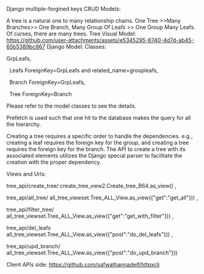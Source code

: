 Django multiple-forgined keys CRUD Models:

A tree is a natural one to many relationship chains. One Tree >>Many Branches>> One Branch, Many Group Of Leafs >> One Group Many Leafs.
Of curses, there are many trees. Tree Visual Model: https://github.com/user-attachments/assets/e5345295-8740-4d7d-ab45-65b5389bc867
Django Model: Classes:  

  
  GrpLeafs,
  
  Leafs ForeignKey=GrpLeafs and related_name=groupleafs,
  
  Branch ForeignKey=GrpLeafs, 
  
  Tree ForeignKey=Branch
  
Please refer to the model classes to see the details. 

Prefetch is used such that one hit to the database makes the query for all the hierarchy. 

Creating a tree requires a specific order to handle the dependencies. e.g., creating a leaf requires the foreign key for the group, and creating a tree requires the foreign key for the branch. 
The API to create a tree with its associated elements utilizes the Django special parser to facilitate the creation with the proper dependency.
 
Views and Urls:

tree_api/create_tree/				create_tree_view2.Create_tree_B64.as_view() ,

tree_api/all_tree/				all_tree_viewset.Tree_ALL_View.as_view({"get":"get_all"})) ,

tree_api/filter_tree/ 				all_tree_viewset.Tree_ALL_View.as_view({"get":"get_with_filter"})) ,

tree_api/del_leafs				all_tree_viewset.Tree_ALL_View.as_view({"post":"do_del_leafs"})) ,

tree_api/upd_branch/				all_tree_viewset.Tree_ALL_View.as_view({"post":"do_upd_branch"}))

Client APIs side: https://github.com/safwathannadeif/httpxcli
